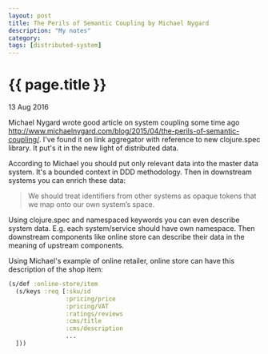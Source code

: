 ```yaml
---
layout: post
title: The Perils of Semantic Coupling by Michael Nygard
description: "My notes"
category:
tags: [distributed-system]
---
```


{{ page.title }}
================

<p class="meta">13 Aug 2016</p>

Michael Nygard wrote good article on system coupling some time ago http://www.michaelnygard.com/blog/2015/04/the-perils-of-semantic-coupling/. I've found
it on link aggregator with reference to new clojure.spec library. It put's it in
the new light of distributed data.

 According to Michael you should put only relevant data into the master data system. It's
  a bounded context in DDD methodology. Then in downstream systems you can enrich
  these data:

> We should treat identifiers from other systems as opaque tokens that we map onto our own system’s space.

Using clojure.spec and namespaced keywords you can even describe system data. E.g.
each system/service should have own namespace. Then downstream components like online store
can describe their data in the meaning of upstream components.

Using Michael's example of online retailer, online store can have this description
of the shop item:

```clojure
(s/def :online-store/item
  (s/keys :req [:sku/id
                :pricing/price
                :pricing/VAT
                :ratings/reviews
                :cms/title
                :cms/description
                ...
  ]))
```
